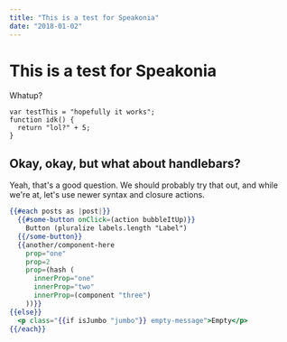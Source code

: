 ```yaml
---
title: "This is a test for Speakonia"
date: "2018-01-02"
---
```


# This is a test for Speakonia

Whatup?

```js{3}
var testThis = "hopefully it works";
function idk() {
  return "lol?" + 5;
}
```

## Okay, okay, but what about handlebars?

Yeah, that's a good question. We should probably try that out, and while we're at, let's use newer syntax and closure actions.

```handlebars
{{#each posts as |post|}}
  {{#some-button onClick=(action bubbleItUp)}}
    Button (pluralize labels.length "Label")
  {{/some-button}}
  {{another/component-here
    prop="one"
    prop=2
    prop=(hash (
      innerProp="one"
      innerProp="two"
      innerProp=(component "three")
    ))}}
{{else}}
  <p class="{{if isJumbo "jumbo"}} empty-message">Empty</p>
{{/each}}
```